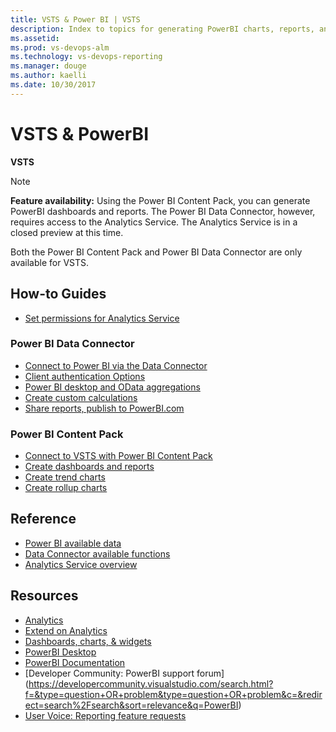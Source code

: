```yaml
---
title: VSTS & Power BI | VSTS 
description: Index to topics for generating PowerBI charts, reports, and dashboards for VSTS and and Team Foundation Server (TFS)  
ms.assetid:  
ms.prod: vs-devops-alm
ms.technology: vs-devops-reporting
ms.manager: douge
ms.author: kaelli
ms.date: 10/30/2017
---
```


# VSTS & PowerBI 

<b>VSTS</b> 

>[!NOTE]  
> **Feature availability:**  Using the Power BI Content Pack, you can generate PowerBI dashboards and reports. The Power BI Data Connector, however, requires access to the Analytics Service. The Analytics Service is in a closed preview at this time.  
>  
> Both the Power BI Content Pack and Power BI Data Connector are only available for VSTS.  

<!--
## Overview
- [Power BI integration overview](../powerbi/overview.md)
-->

## How-to Guides

- [Set permissions for Analytics Service](../analytics/analytics-security.md?toc=/vsts/report/powerbi/toc.json&bc=/vsts/report/powerbi/breadcrumb/toc.json)  

<!---
Future:
- How to query for "Time in State"
- Power BI Copy/Paste Support for default Views
-->

### Power BI Data Connector
 
- [Connect to Power BI via the Data Connector](data-connector-connect.md)     
- [Client authentication Options](../analytics/client-authentication-options.md?toc=/vsts/report/powerbi/toc.json&bc=/vsts/report/powerbi/breadcrumb/toc.json)
- [Power BI desktop and OData aggregations](../analytics/using-odata-aggregations-with-power-bi-desktop.md?toc=/vsts/report/powerbi/toc.json&bc=/vsts/report/powerbi/breadcrumb/toc.json)    
- [Create custom calculations](../analytics/custom-calculations.md?toc=/vsts/report/powerbi/toc.json&bc=/vsts/report/powerbi/breadcrumb/toc.json)  
- [Share reports, publish to PowerBI.com](../analytics/publishing-power-bi-desktop-to-power-bi.md?toc=/vsts/report/powerbi/toc.json&bc=/vsts/report/powerbi/breadcrumb/toc.json)    

### Power BI Content Pack 
<!-- Note: The content pack will be marked as deprecated in a follow up edit.-->

- [Connect to VSTS with Power BI Content Pack](connect-vso-pbi-vs.md)  
- [Create dashboards and reports](report-on-vso-with-power-bi-vs.md) 
- [Create trend charts](create-trend-charts.md)  
- [Create rollup charts](create-rollup-charts.md) 


  
## Reference
- [Power BI available data](vso-pbi-whats-available-vs.md)    
- [Data Connector available functions](data-connector-functions.md)    
- [Analytics Service overview](../analytics/overview-analytics-service.md?toc=/vsts/report/powerbi/toc.json&bc=/vsts/report/powerbi/breadcrumb/toc.json)    
<!-- Note: The above document will be cut, once all content is verified as moved to extend\Analytics-->

## Resources 
- [Analytics](../analytics/index.md)    
- [Extend on Analytics](../extend-analytics/index.md)    
- [Dashboards, charts, & widgets](../index.md)  
- [PowerBI Desktop](https://powerbi.microsoft.com/documentation/powerbi-desktop-get-the-desktop/)  
- [PowerBI Documentation](https://powerbi.microsoft.com/documentation/powerbi-landing-page/)  
- [Developer Community: PowerBI support forum] (https://developercommunity.visualstudio.com/search.html?f=&type=question+OR+problem&type=question+OR+problem&c=&redirect=search%2Fsearch&sort=relevance&q=PowerBI)
- [User Voice: Reporting feature requests](https://visualstudio.uservoice.com/forums/330519-visual-studio-team-services/category/145257-dashboards-and-reporting)

 
